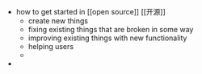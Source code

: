 - how to get started in [[open source]] [[开源]]
	- create new things
	- fixing existing things that are broken in some way
	- improving existing things with new functionality
	- helping users
	-
-